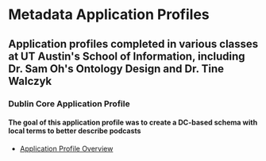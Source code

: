 # Metadata Application Profiles
## Application profiles completed in various classes at UT Austin's School of Information, including Dr. Sam Oh's Ontology Design and Dr. Tine Walczyk

### Dublin Core Application Profile
#### The goal of this application profile was to create a DC-based schema with local terms to better describe podcasts
- [Application Profile Overview](DC-application-profile.pdf)
